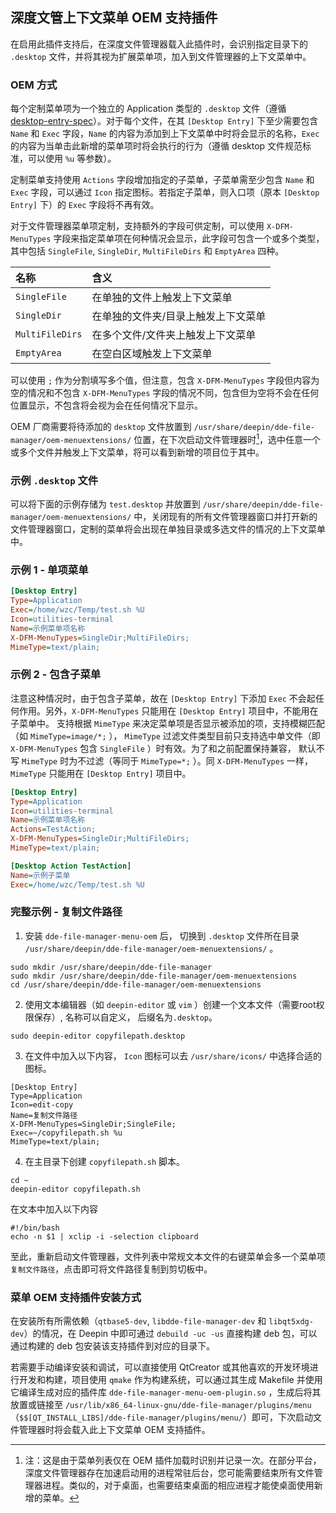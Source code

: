 ## 深度文管上下文菜单 OEM 支持插件

在启用此插件支持后，在深度文件管理器载入此插件时，会识别指定目录下的 `.desktop` 文件，并将其视为扩展菜单项，加入到文件管理器的上下文菜单中。

### OEM 方式

每个定制菜单项为一个独立的 Application 类型的 `.desktop` 文件（遵循 [desktop-entry-spec](https://standards.freedesktop.org/desktop-entry-spec/desktop-entry-spec-latest.html#extra-actions-identifier)）。对于每个文件，在其 `[Desktop Entry]` 下至少需要包含 `Name` 和 `Exec` 字段，`Name` 的内容为添加到上下文菜单中时将会显示的名称，`Exec` 的内容为当单击此新增的菜单项时将会执行的行为（遵循 desktop 文件规范标准，可以使用 `%u` 等参数）。

定制菜单支持使用 `Actions` 字段增加指定的子菜单，子菜单需至少包含 `Name` 和 `Exec` 字段，可以通过 `Icon` 指定图标。若指定子菜单，则入口项（原本 `[Desktop Entry]` 下）的 `Exec` 字段将不再有效。

对于文件管理器菜单项定制，支持额外的字段可供定制，可以使用 `X-DFM-MenuTypes` 字段来指定菜单项在何种情况会显示，此字段可包含一个或多个类型，其中包括 `SingleFile`, `SingleDir`, `MultiFileDirs` 和 `EmptyArea` 四种。

| 名称 | 含义 |
| :- | :- |
| `SingleFile` | 在单独的文件上触发上下文菜单 |
| `SingleDir` | 在单独的文件夹/目录上触发上下文菜单 |
| `MultiFileDirs` | 在多个文件/文件夹上触发上下文菜单 |
| `EmptyArea`| 在空白区域触发上下文菜单 |

可以使用 `;` 作为分割填写多个值，但注意，包含 `X-DFM-MenuTypes` 字段但内容为空的情况和不包含 `X-DFM-MenuTypes` 字段的情况不同，包含但为空将不会在任何位置显示，不包含将会视为会在任何情况下显示。

OEM 厂商需要将待添加的 `desktop` 文件放置到 `/usr/share/deepin/dde-file-manager/oem-menuextensions/` 位置，在下次启动文件管理器时[^1]，选中任意一个或多个文件并触发上下文菜单，将可以看到新增的项目位于其中。

### 示例 `.desktop` 文件

可以将下面的示例存储为 `test.desktop` 并放置到 `/usr/share/deepin/dde-file-manager/oem-menuextensions/` 中，关闭现有的所有文件管理器窗口并打开新的文件管理器窗口，定制的菜单将会出现在单独目录或多选文件的情况的上下文菜单中。

### 示例 1 - 单项菜单

``` ini
[Desktop Entry]
Type=Application
Exec=/home/wzc/Temp/test.sh %U
Icon=utilities-terminal
Name=示例菜单项名称
X-DFM-MenuTypes=SingleDir;MultiFileDirs;
MimeType=text/plain;
```

### 示例 2 - 包含子菜单

注意这种情况时，由于包含子菜单，故在 `[Desktop Entry]` 下添加 `Exec` 不会起任何作用。另外，`X-DFM-MenuTypes` 只能用在 `[Desktop Entry]` 项目中，不能用在子菜单中。
支持根据 `MimeType` 来决定菜单项是否显示被添加的项，支持模糊匹配（如 `MimeType=image/*;` ）， `MimeType` 过滤文件类型目前只支持选中单文件（即 `X-DFM-MenuTypes` 包含 `SingleFile` ）时有效。为了和之前配置保持兼容， 默认不写 `MimeType` 时为不过滤（等同于 `MimeType=*;` ）。同 `X-DFM-MenuTypes` 一样， `MimeType` 只能用在 `[Desktop Entry]` 项目中。

``` ini
[Desktop Entry]
Type=Application
Icon=utilities-terminal
Name=示例菜单项名称
Actions=TestAction;
X-DFM-MenuTypes=SingleDir;MultiFileDirs;
MimeType=text/plain;

[Desktop Action TestAction]
Name=示例子菜单
Exec=/home/wzc/Temp/test.sh %U
```

### 完整示例 - 复制文件路径

1. 安装 `dde-file-manager-menu-oem` 后， 切换到 `.desktop` 文件所在目录 `/usr/share/deepin/dde-file-manager/oem-menuextensions/` 。
```
sudo mkdir /usr/share/deepin/dde-file-manager
sudo mkdir /usr/share/deepin/dde-file-manager/oem-menuextensions
cd /usr/share/deepin/dde-file-manager/oem-menuextensions
```
2. 使用文本编辑器（如 `deepin-editor` 或 `vim` ）创建一个文本文件（需要root权限保存）, 名称可以自定义， 后缀名为`.desktop`。
```
sudo deepin-editor copyfilepath.desktop
```
3. 在文件中加入以下内容， `Icon` 图标可以去 `/usr/share/icons/` 中选择合适的图标。
```
[Desktop Entry]
Type=Application
Icon=edit-copy
Name=复制文件路径
X-DFM-MenuTypes=SingleDir;SingleFile;
Exec=~/copyfilepath.sh %u
MimeType=text/plain;
```
4. 在主目录下创建 `copyfilepath.sh` 脚本。
```
cd ~
deepin-editor copyfilepath.sh
```
在文本中加入以下内容
```
#!/bin/bash
echo -n $1 | xclip -i -selection clipboard
```
至此，重新启动文件管理器，文件列表中常规文本文件的右键菜单会多一个菜单项 `复制文件路径`，点击即可将文件路径复制到剪切板中。

### 菜单 OEM 支持插件安装方式

在安装所有所需依赖（`qtbase5-dev`, `libdde-file-manager-dev` 和 `libqt5xdg-dev`）的情况，在 Deepin 中即可通过 `debuild -uc -us` 直接构建 deb 包，可以通过构建的 deb 包安装该支持插件到对应的目录下。

若需要手动编译安装和调试，可以直接使用 QtCreator 或其他喜欢的开发环境进行开发和构建，项目使用 `qmake` 作为构建系统，可以通过其生成 Makefile 并使用它编译生成对应的插件库 `dde-file-manager-menu-oem-plugin.so` ，生成后将其放置或链接至 `/usr/lib/x86_64-linux-gnu/dde-file-manager/plugins/menu` （`$$[QT_INSTALL_LIBS]/dde-file-manager/plugins/menu/`）即可，下次启动文件管理器时将会载入此上下文菜单 OEM 支持插件。

[^1]: 注：这是由于菜单列表仅在 OEM 插件加载时识别并记录一次。在部分平台，深度文件管理器存在加速启动用的进程常驻后台，您可能需要结束所有文件管理器进程。类似的，对于桌面，也需要结束桌面的相应进程才能使桌面使用新增的菜单。
